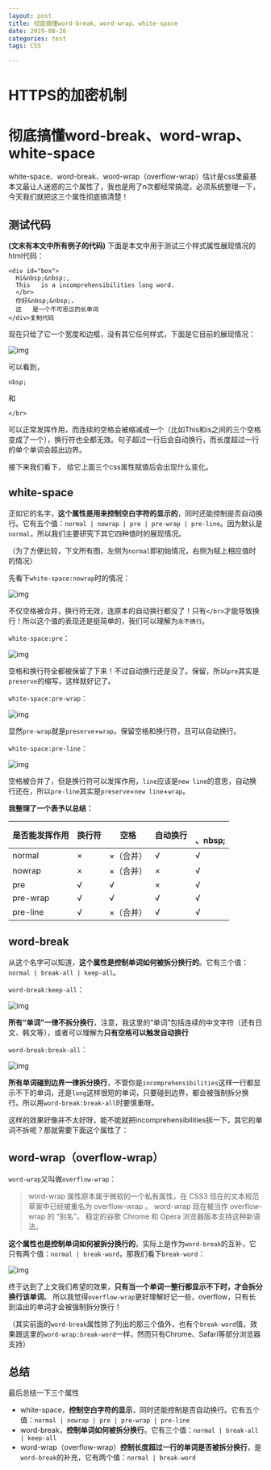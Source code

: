 ```yaml
---
layout: post
title: 彻底搞懂word-break、word-wrap、white-space
date: 2019-08-26
categories: test
tags: CSS

---
```


# HTTPS的加密机制

# 彻底搞懂word-break、word-wrap、white-space

white-space、word-break、word-wrap（overflow-wrap）估计是css里最基本又最让人迷惑的三个属性了，我也是用了n次都经常搞混，必须系统整理一下，今天我们就把这三个属性彻底搞清楚！

## 测试代码

**(文末有本文中所有例子的代码)**
下面是本文中用于测试三个样式属性展现情况的html代码：

```
<div id="box">
  Hi&nbsp;&nbsp;,
  This   is a incomprehensibilities long word.
  </br>
  你好&nbsp;&nbsp;，
  这   是一个不可思议的长单词
</div>复制代码
```

现在只给了它一个宽度和边框，没有其它任何样式，下面是它目前的展现情况：

![img](https://user-gold-cdn.xitu.io/2018/8/31/1658f3d4c0eb8c15?imageView2/0/w/1280/h/960/format/webp/ignore-error/1)

可以看到，

```
nbsp;
```

和

```
</br>
```

可以正常发挥作用，而连续的空格会被缩减成一个（比如This和is之间的三个空格变成了一个），换行符也全都无效。句子超过一行后会自动换行，而长度超过一行的单个单词会超出边界。

接下来我们看下， 给它上面三个css属性赋值后会出现什么变化。





## white-space

正如它的名字，**这个属性是用来控制空白字符的显示的**，同时还能控制是否自动换行。它有五个值：`normal | nowrap | pre | pre-wrap | pre-line`。因为默认是`normal`，所以我们主要研究下其它四种值时的展现情况。

（为了方便比较，下文所有图，左侧为`normal`即初始情况，右侧为赋上相应值时的情况）

先看下`white-space:nowrap`时的情况：

![img](https://user-gold-cdn.xitu.io/2018/8/31/1658f3d4c013f93e?imageView2/0/w/1280/h/960/format/webp/ignore-error/1)

不仅空格被合并，换行符无效，连原本的自动换行都没了！只有`</br>`才能导致换行！所以这个值的表现还是挺简单的，我们可以理解为`永不换行`。

`white-space:pre`：

![img](https://user-gold-cdn.xitu.io/2018/8/31/1658f3d4bc86630a?imageView2/0/w/1280/h/960/format/webp/ignore-error/1)

空格和换行符全都被保留了下来！不过自动换行还是没了。保留，所以`pre`其实是`preserve`的缩写，这样就好记了。

`white-space:pre-wrap`：

![img](https://user-gold-cdn.xitu.io/2018/8/31/1658f3d4bdce8cfc?imageView2/0/w/1280/h/960/format/webp/ignore-error/1)

显然`pre-wrap`就是`preserve`+`wrap`，保留空格和换行符，且可以自动换行。

`white-space:pre-line`：

![img](https://user-gold-cdn.xitu.io/2018/8/31/1658f3d4b92f14ef?imageView2/0/w/1280/h/960/format/webp/ignore-error/1)

空格被合并了，但是换行符可以发挥作用，`line`应该是`new line`的意思，自动换行还在，所以`pre-line`其实是`preserve`+`new line`+`wrap`。

**我整理了一个表予以总结：**

| 是否能发挥作用 | 换行符 | 空格      | 自动换行 | </br>、nbsp; |
| -------------- | ------ | --------- | -------- | ------------ |
| normal         | ×      | ×（合并） | √        | √            |
| nowrap         | ×      | ×（合并） | ×        | √            |
| pre            | √      | √         | ×        | √            |
| pre-wrap       | √      | √         | √        | √            |
| pre-line       | √      | ×（合并） | √        | √            |



## word-break

从这个名字可以知道，**这个属性是控制单词如何被拆分换行的**。它有三个值：`normal | break-all | keep-all`。

`word-break:keep-all`：

![img](https://user-gold-cdn.xitu.io/2018/8/31/1658f3d4b948a69c?imageView2/0/w/1280/h/960/format/webp/ignore-error/1)

**所有“单词”一律不拆分换行**，注意，我这里的“单词”包括连续的中文字符（还有日文、韩文等），或者可以理解为**只有空格可以触发自动换行**

`word-break:break-all`：

![img](https://user-gold-cdn.xitu.io/2018/8/31/1658f3d556a7e0a2?imageView2/0/w/1280/h/960/format/webp/ignore-error/1)

**所有单词碰到边界一律拆分换行**，不管你是`incomprehensibilities`这样一行都显示不下的单词，还是`long`这样很短的单词，只要碰到边界，都会被强制拆分换行。所以用`word-break:break-all`时要慎重呀。

这样的效果好像并不太好呀，能不能就把incomprehensibilities拆一下，其它的单词不拆呢？那就需要下面这个属性了：



## word-wrap（overflow-wrap）

`word-wrap`又叫做`overflow-wrap`：

> word-wrap 属性原本属于微软的一个私有属性，在 CSS3 现在的文本规范草案中已经被重名为 overflow-wrap 。 word-wrap 现在被当作 overflow-wrap 的 “别名”。 稳定的谷歌 Chrome 和 Opera 浏览器版本支持这种新语法。

**这个属性也是控制单词如何被拆分换行的**，实际上是作为`word-break`的互补，它只有两个值：`normal | break-word`，那我们看下`break-word`：

![img](https://user-gold-cdn.xitu.io/2018/8/31/1658f3d571f68587?imageView2/0/w/1280/h/960/format/webp/ignore-error/1)

终于达到了上文我们希望的效果，**只有当一个单词一整行都显示不下时，才会拆分换行该单词**。
所以我觉得`overflow-wrap`更好理解好记一些，overflow，只有长到溢出的单词才会被强制拆分换行！

（其实前面的`word-break`属性除了列出的那三个值外，也有个`break-word`值，效果跟这里的`word-wrap:break-word`一样，然而只有Chrome、Safari等部分浏览器支持）



## 总结

最后总结一下三个属性

- white-space，**控制空白字符的显示**，同时还能控制是否自动换行。它有五个值：`normal | nowrap | pre | pre-wrap | pre-line`
- word-break，**控制单词如何被拆分换行**。它有三个值：`normal | break-all | keep-all`
- word-wrap（overflow-wrap）**控制长度超过一行的单词是否被拆分换行**，是`word-break`的补充，它有两个值：`normal | break-word`